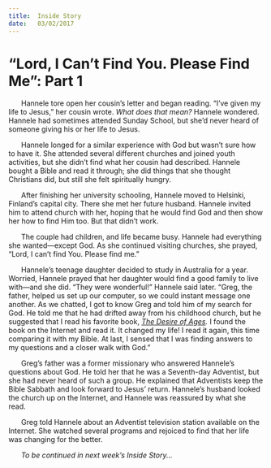 ```yaml
---
title:  Inside Story
date:   03/02/2017
---
```


<h1>“Lord, I Can’t Find You. Please Find Me”: Part 1</h1>

<p style="text-indent: 25px;">Hannele tore open her cousin’s letter and began reading. “I’ve given my life to Jesus,” her cousin wrote. <em>What does that mean?</em> Hannele wondered. Hannele had sometimes attended Sunday School, but she’d never heard of
someone giving his or her life to Jesus.</p>

<p style="text-indent: 25px;">Hannele longed for a similar experience with God but wasn’t sure how to have it. She attended several different churches and joined youth activities, but she didn’t find what her cousin had described. Hannele bought a Bible and read it through; she did things that she thought Christians did, but still she felt spiritually hungry.</p>

<p style="text-indent: 25px;">After finishing her university schooling, Hannele moved to Helsinki, Finland’s capital city. There she met her future husband. Hannele invited him to attend church with her, hoping that he would find God and then show her how to find Him too. But that didn’t work.</p>

<p style="text-indent: 25px;">The couple had children, and life became busy. Hannele had everything she wanted—except God. As she continued visiting churches, she prayed, “Lord, I can’t find You. Please find me.”</p>

<p style="text-indent: 25px;">Hannele’s teenage daughter decided to study in Australia for a year. Worried, Hannele prayed that her daughter would find a good family to live with—and she did. “They were wonderful!” Hannele said later. “Greg, the father, helped us set up our computer, so we could instant message one another. As we chatted, I got to know Greg and told him of my search for God. He told me that he had drifted away from his childhood church, but he suggested that I read his favorite book, <em><a href="https://m.egwwritings.org/en/book/130.0">The Desire of Ages</a>.</em> I found the book on the Internet and read it. It changed my life! I read it again, this time comparing it with my Bible. At last, I sensed that I was finding answers to my questions and a closer walk with God.”</p>

<p style="text-indent: 25px;">Greg’s father was a former missionary who answered Hannele’s questions about God. He told her that he was a Seventh-day Adventist, but she had never heard of such a group. He explained that Adventists keep the Bible Sabbath and look forward to Jesus’ return. Hannele’s husband looked the church up on the Internet, and Hannele was reassured by what she read.</p>

<p style="text-indent: 25px;">Greg told Hannele about an Adventist television station available on the Internet. She watched several programs and rejoiced to find that her life was changing for the better.</p>

<p style="text-indent: 25px;"><em>To be continued in next week’s Inside Story...</em></p>
